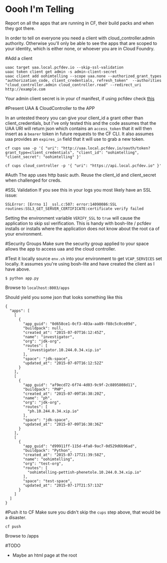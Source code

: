 Oooh I'm Telling
================

Report on all the apps that are running in CF, their build packs  and when they got there.

In order to tell on everyone you need a client with cloud_controller.admin authority. Otherwise you'll only be able to see the apps that are scoped to your identity, which is either none, or whoever you are in Cloud Foundry.

#Add a client
```
uaac target uaa.local.pcfdev.io --skip-ssl-validation
uaac token client get admin -s admin-client-secret
uaac client add oohimtelling --scope uaa.none --authorized_grant_types "authorization_code, client_credentials, refresh_token"  --authorities "cloud_controller.admin cloud_controller.read" --redirect_uri http://example.com
```

Your admin client secret is in your cf manifest, if using pcfdev check [this](https://github.com/pivotal-cf/pcfdev/blob/62dfcabd3cce6dd9e2f82995e444ae99c9fa3e95/images/manifest.yml#L348)

#Present UAA & CloudController to the APP

In an untested theory you can give your client_id a grant other than client_credentials, but I've only tested this and the code assumes that the UAA URI will return
json which contains an `access_token` that it will then insert as a `bearer` token in future requests to the CF CLI. It also assumes uaa provides an `expires_in` field that it will use to grab a new token.

`cf cups uaa -p '{ "uri": "http://uaa.local.pcfdev.io/oauth/token?grant_type=client_credentials", "client_id": "oohimtelling", "client_secret": "oohimtelling" }'`

`cf cups cloud_controller -p '{ "uri": "https://api.local.pcfdev.io" }'`

#Auth
The app uses http basic auth. Reuse the client_id and client_secret when challenged for creds.

#SSL Validation
If you see this in your logs you most likely have an SSL issue:

`SSLError: [Errno 1] _ssl.c:507: error:14090086:SSL routines:SSL3_GET_SERVER_CERTIFICATE:certificate verify failed`

Setting the environment variable `VERIFY_SSL` to `true` will cause the application
to skip ssl verification. This is handy with bosh-lite / pcfdev installs or installs where
the application does not know about the root ca of your environment.

#Security Groups
Make sure the security group applied to your space allows the app to access uaa
and the cloud controller.

#Test it locally
source `env.sh` into your environment to get `VCAP_SERVICES` set locally. It assumes you're using bosh-lite and have created the client as I have above.

```
$ python app.py
```
Browse to `localhost:8003/apps`

Should yield you some json that looks something like this

```
{
  "apps": [
    [
      {
        "app_guid": "0d658ce1-0cf3-403a-aa89-f88c5c0ce09d",
        "buildpack": null,
        "created_at": "2015-07-07T16:12:45Z",
        "name": "investigator",
        "org": "jdk-org",
        "routes": [
          "investigator.10.244.0.34.xip.io"
        ],
        "space": "jdk-space",
        "updated_at": "2015-07-07T16:12:52Z"
      }
    ],
    [
      {
        "app_guid": "af9ecd72-6f74-4d03-9c9f-2c8895808d11",
        "buildpack": "PHP",
        "created_at": "2015-07-09T16:38:20Z",
        "name": "ph",
        "org": "jdk-org",
        "routes": [
          "ph.10.244.0.34.xip.io"
        ],
        "space": "jdk-space",
        "updated_at": "2015-07-09T16:38:36Z"
      }
    ],
    [
      {
        "app_guid": "d99911ff-115d-4fa8-9ac7-0d529d6b96ad",
        "buildpack": "Python",
        "created_at": "2015-07-17T21:39:58Z",
        "name": "oohimtelling",
        "org": "test-org",
        "routes": [
          "oohimtelling-pettish-phenetole.10.244.0.34.xip.io"
        ],
        "space": "test-space",
        "updated_at": "2015-07-17T21:57:13Z"
      }
    ]
  ]
}
```

#Push it to CF
Make sure you didn't skip the `cups` step above, that would be a disaster.

`cf push`

Browse to <cf-url>/apps

#TODO
* Maybe an html page at the root
